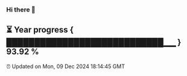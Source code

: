 ### Hi there 👋
⏳ Year progress { ████████████████████████████▁▁ } 93.92 %
---
⏰ Updated on Mon, 09 Dec 2024 18:14:45 GMT

